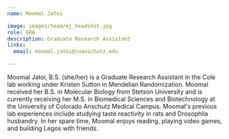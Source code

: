 ```yaml
---
name: Moomal Jatoi

image: images/team/mj_headshot.jpg
role: GRA
description: Graduate Research Assistant
links:
  email: moomal.jatoi@cuanschutz.edu

---
```

Moomal Jatoi, B.S. (she/her) is a Graduate Research Assistant in the Cole lab working under Kristen Sutton in Mendelian Randomization. Moomal received her B.S. in Molecular Biology from Stetson University and is currently receiving her M.S. in Biomedical Sciences and Biotechnology at the University of Colorado Anschutz Medical Campus. Moomal's previous lab experiences include studying taste reactivity in rats and Drosophila husbandry. In her spare time, Moomal enjoys reading, playing video games, and building Legos with friends.
